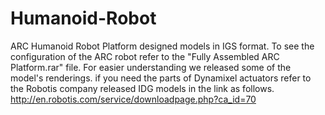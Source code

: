 # Humanoid-Robot
ARC Humanoid Robot Platform designed models in IGS format.
To see the configuration of the ARC robot refer to	the "Fully Assembled ARC Platform.rar" file.
For easier understanding we released some of the model's renderings.
if you need the parts of Dynamixel actuators refer to the Robotis company released IDG models in the link as follows.
http://en.robotis.com/service/downloadpage.php?ca_id=70
